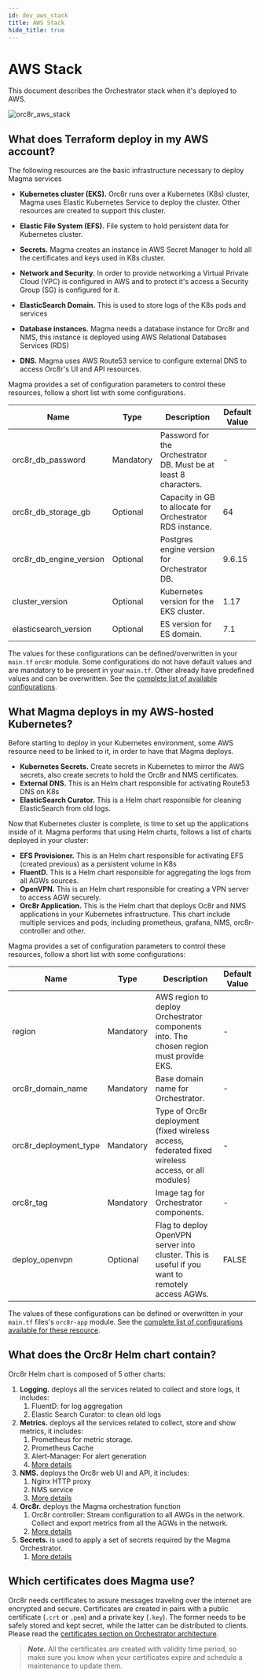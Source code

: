 ```yaml
---
id: dev_aws_stack
title: AWS Stack
hide_title: true
---
```


# AWS Stack

This document describes the Orchestrator stack when it's deployed to AWS.

![orc8r_aws_stack](assets/orc8r/orc8r_aws_stack.png)

## What does Terraform deploy in my AWS account?

The following resources are the basic infrastructure necessary to deploy Magma services

- **Kubernetes cluster (EKS).** Orc8r runs over a Kubernetes (K8s) cluster, Magma uses Elastic Kubernetes Service to deploy the cluster. Other resources are created to support this cluster.
- **Elastic File System (EFS).** File system to hold persistent data for Kubernetes cluster.
- **Secrets.** Magma creates an instance in AWS Secret Manager to hold all the certificates and keys used in K8s cluster.
- **Network and Security.** In order to provide networking a Virtual Private Cloud (VPC) is configured in AWS and to protect it's access a Security Group (SG) is configured for it.

- **ElasticSearch Domain.** This is used to store logs of the K8s pods and services
- **Database instances.** Magma needs a database instance for Orc8r and NMS, this instance is deployed using AWS Relational Databases Services (RDS)
- **DNS.** Magma uses AWS Route53 service to configure external DNS to access Orc8r's UI and API resources.

Magma provides a set of configuration parameters to control these resources, follow a short list with some configurations.

|Name |Type |Description |Default Value |
|--- |--- |--- |--- |
|orc8r_db_password |Mandatory |Password for the Orchestrator DB. Must be at least 8 characters. |- |
|orc8r_db_storage_gb |Optional |Capacity in GB to allocate for Orchestrator RDS instance. |64 |
|orc8r_db_engine_version |Optional |Postgres engine version for Orchestrator DB. |9.6.15 |
|cluster_version |Optional |Kubernetes version for the EKS cluster. |1.17 |
|elasticsearch_version |Optional |ES version for ES domain. |7.1 |

The values for these configurations can be defined/overwritten in your `main.tf` `orc8r` module.
Some configurations do not have default values and are mandatory to be present in your `main.tf`.
Other already have predefined values and can be overwritten.
See the [complete list of available configurations](http://github.com/magma/magma/blob/master/orc8r/cloud/deploy/terraform/orc8r-aws/variables.tf).

## What Magma deploys in my AWS-hosted Kubernetes?

Before starting to deploy in your Kubernetes environment, some AWS resource need to be linked to it, in order to have that Magma deploys.

- **Kubernetes Secrets.** Create secrets in Kubernetes to mirror the AWS secrets, also create secrets to hold the Orc8r and NMS certificates.
- **External DNS.** This is an Helm chart responsible for activating Route53 DNS on K8s
- **ElasticSearch Curator.** This is a Helm chart responsible for cleaning ElasticSearch from old logs.

Now that Kubernetes cluster is complete, is time to set up the applications inside of it. Magma performs that using Helm charts, follows a list of charts deployed in your cluster:

- **EFS Provisioner.** This is an Helm chart responsible for activating EFS (created previous) as a persistent volume in K8s
- **FluentD.** This is a Helm chart responsible for aggregating the logs from all AGWs sources.
- **OpenVPN.** This is an Helm chart responsible for creating a VPN server to access AGW securely.
- **Orc8r Application.** This is the Helm chart that deploys Oc8r and NMS applications in your Kubernetes infrastructure. This chart include multiple services and pods, including prometheus, grafana, NMS, orc8r-controller and other.

Magma provides a set of configuration parameters to control these resources, follow a short list with some configurations:

|Name |Type |Description |Default Value |
|--- |--- |--- |--- |
|region |Mandatory |AWS region to deploy Orchestrator components into. The chosen region must provide EKS. |- |
|orc8r_domain_name |Mandatory |Base domain name for Orchestrator. |- |
|orc8r_deployment_type |Mandatory |Type of Orc8r deployment (fixed wireless access, federated fixed wireless access, or all modules) |- |
|orc8r_tag |Mandatory |Image tag for Orchestrator components. |- |
|deploy_openvpn |Optional |Flag to deploy OpenVPN server into cluster. This is useful if you want to remotely access AGWs. |FALSE |

The values of these configurations can be defined or overwritten in your `main.tf` files's `orc8r-app` module.
See the [complete list of configurations available for these resource](http://github.com/magma/magma/blob/master/orc8r/cloud/deploy/terraform/orc8r-helm-aws/variables.tf).

## What does the Orc8r Helm chart contain?

Orc8r Helm chart is composed of 5 other charts:

1. **Logging.** deploys all the services related to collect and store logs, it includes:
    1. FluentD: for log aggregation
    2. Elastic Search Curator: to clean old logs
2. **Metrics.** deploys all the services related to collect, store and show metrics, it includes:
    1. Prometheus for metric storage.
    2. Prometheus Cache
    3. Alert-Manager: For alert generation
    4. [More details](https://github.com/magma/magma/blob/master/orc8r/cloud/helm/orc8r/charts/metrics/README.md)
3. **NMS.** deploys the Orc8r web UI and API, it includes:
    1. Nginx HTTP proxy
    2. NMS service
    3. [More details](https://github.com/magma/magma/blob/master/orc8r/cloud/helm/orc8r/charts/nms/README.md)
4. **Orc8r.** deploys the Magma orchestration function
    1. Orc8r controller: Stream configuration to all AWGs in the network. Collect and export metrics from all the AGWs in the network.
    2. [More details](https://github.com/magma/magma/blob/master/orc8r/cloud/helm/README.md)
5. **Secrets.** is used to apply a set of secrets required by the Magma Orchestrator.
    1. [More details](https://github.com/magma/magma/blob/master/orc8r/cloud/helm/orc8r/charts/secrets/README.md)

## Which certificates does Magma use?

Orc8r needs certificates to assure messages traveling over the internet are encrypted and secure. Certificates are created in pairs with a public certificate (`.crt` or `.pem`) and a private key (`.key`). The former needs to be safely stored and kept secret, while the latter can be distributed to clients. Please read the [certificates section on Orchestrator architecture](https://magma.github.io/magma/docs/next/orc8r/dev_security#certificates).

> ***Note.*** All the certificates are created with validity time period, so make sure you know when your certificates expire and schedule a maintenance to update them.

